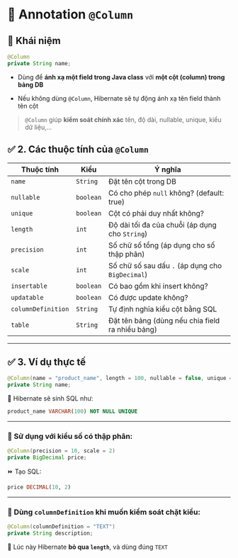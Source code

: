 # 🌱 Annotation **`@Column`**

## 🍅 Khái niệm

```java
@Column
private String name;
```

- Dùng để **ánh xạ một field trong Java class** với **một cột (column) trong bảng DB**

- Nếu không dùng `@Column`, Hibernate sẽ tự động ánh xạ tên field thành tên cột

> `@Column` giúp **kiểm soát chính xác** tên, độ dài, nullable, unique, kiểu dữ liệu,...

## ✅ 2. Các thuộc tính của `@Column`

| Thuộc tính         | Kiểu      | Ý nghĩa                                          |
| ------------------ | --------- | ------------------------------------------------ |
| `name`             | `String`  | Đặt tên cột trong DB                             |
| `nullable`         | `boolean` | Có cho phép `null` không? (default: true)        |
| `unique`           | `boolean` | Cột có phải duy nhất không?                      |
| `length`           | `int`     | Độ dài tối đa của chuỗi (áp dụng cho `String`)   |
| `precision`        | `int`     | Số chữ số tổng (áp dụng cho số thập phân)        |
| `scale`            | `int`     | Số chữ số sau dấu `.` (áp dụng cho `BigDecimal`) |
| `insertable`       | `boolean` | Có bao gồm khi insert không?                     |
| `updatable`        | `boolean` | Có được update không?                            |
| `columnDefinition` | `String`  | Tự định nghĩa kiểu cột bằng SQL                  |
| `table`            | `String`  | Đặt tên bảng (dùng nếu chia field ra nhiều bảng) |

---

## ✅ 3. Ví dụ thực tế

```java
@Column(name = "product_name", length = 100, nullable = false, unique = true)
private String name;
```

🧠 Hibernate sẽ sinh SQL như:

```sql
product_name VARCHAR(100) NOT NULL UNIQUE
```

---

### 📌 Sử dụng với kiểu số có thập phân:

```java
@Column(precision = 10, scale = 2)
private BigDecimal price;
```

⏩ Tạo SQL:

```sql
price DECIMAL(10, 2)
```

---

### 📌 Dùng `columnDefinition` khi muốn kiểm soát chặt kiểu:

```java
@Column(columnDefinition = "TEXT")
private String description;
```

📌 Lúc này Hibernate **bỏ qua `length`**, và dùng đúng `TEXT`
